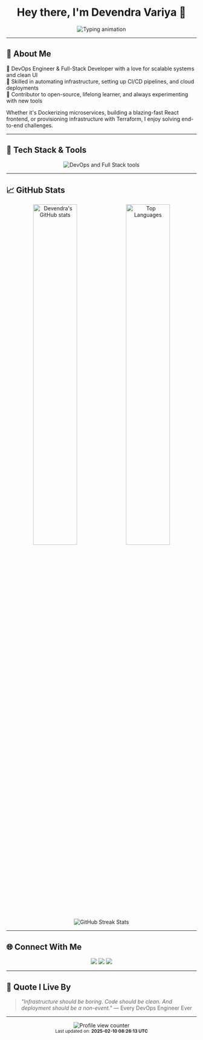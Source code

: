 <h1 align="center">Hey there, I'm Devendra Variya 👋</h1>

<p align="center">
  <img src="https://readme-typing-svg.herokuapp.com?font=Fira+Code&duration=3000&pause=1000&color=36BCF7&center=true&vCenter=true&width=500&height=50&lines=DevOps+Engineer+%7C+Full-Stack+Developer;Cloud+Automation+%7C+CI%2FCD+Pipelines;Always+Building+%7C+Always+Learning" alt="Typing animation">
</p>

---

## 🚀 About Me

🔹 DevOps Engineer & Full-Stack Developer with a love for scalable systems and clean UI  
🔹 Skilled in automating infrastructure, setting up CI/CD pipelines, and cloud deployments  
🔹 Contributor to open-source, lifelong learner, and always experimenting with new tools  

Whether it's Dockerizing microservices, building a blazing-fast React frontend, or provisioning infrastructure with Terraform, I enjoy solving end-to-end challenges.

---

## 🧰 Tech Stack & Tools

<div align="center">
  <img src="https://skillicons.dev/icons?i=aws,docker,kubernetes,terraform,linux,githubactions,python,js,react,nodejs,nextjs,mongodb,git,github,vscode,bash&perline=9" alt="DevOps and Full Stack tools" />
</div>

---

## 📈 GitHub Stats

<p align="center">
  <img width="48%" src="https://github-readme-stats.vercel.app/api?username=devendravariya&show_icons=true&theme=radical&count_private=true&hide_border=true" alt="Devendra's GitHub stats"/>
  <img width="48%" src="https://github-readme-stats.vercel.app/api/top-langs/?username=devendravariya&layout=compact&theme=radical&hide_border=true&langs_count=8" alt="Top Languages"/>
</p>

<p align="center">
  <img src="https://github-readme-streak-stats.herokuapp.com/?user=devendravariya&theme=radical&hide_border=true" alt="GitHub Streak Stats"/>
</p>

---



## 🌐 Connect With Me

<p align="center">
  <a href="https://linkedin.com/in/devendravariya"><img src="https://img.shields.io/badge/LinkedIn-%230077B5?style=for-the-badge&logo=linkedin&logoColor=white" /></a>
  <a href="https://twitter.com/devendravariya"><img src="https://img.shields.io/badge/X-%231DA1F2?style=for-the-badge&logo=x&logoColor=white" /></a>
  <a href="https://github.com/devendravariya"><img src="https://img.shields.io/badge/GitHub-%23181717?style=for-the-badge&logo=github&logoColor=white" /></a>
</p>

---

## 🧠 Quote I Live By

> *"Infrastructure should be boring. Code should be clean. And deployment should be a non-event."* — Every DevOps Engineer Ever

---

<div align="center">
  <img src="https://komarev.com/ghpvc/?username=devendravariya&label=Profile+Views&color=0e75b6&style=flat" alt="Profile view counter">
  <br/>
  <sub>Last updated on: <strong>2025-02-10 08:26:13 UTC</strong></sub>
</div>
